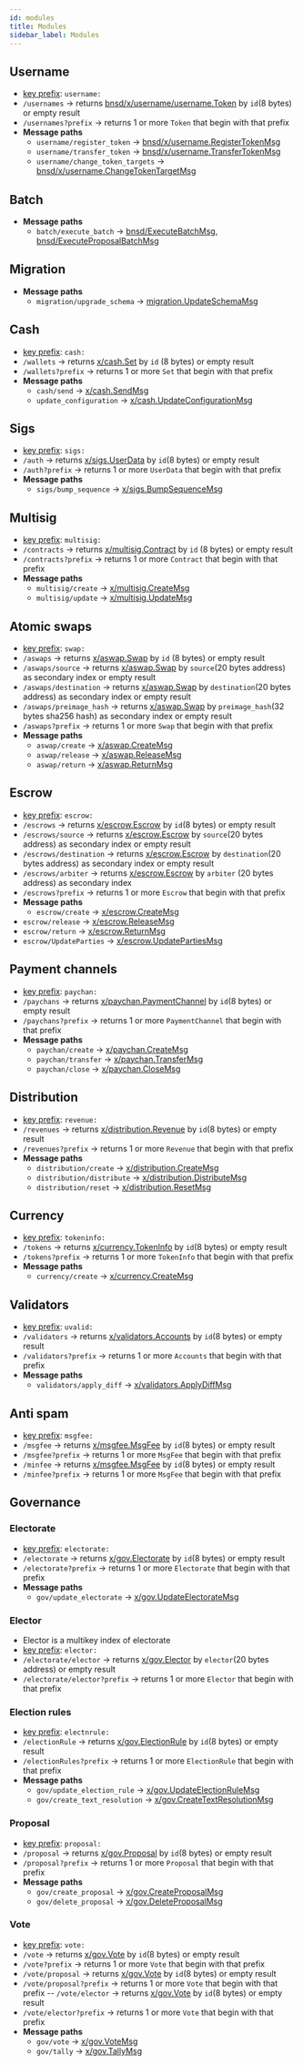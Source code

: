 ```yaml
---
id: modules
title: Modules
sidebar_label: Modules
---
```


## Username

- [key prefix](https://github.com/iov-one/weave/blob/v0.20.0/cmd/bnsd/x/username/model.go#L73): `username:`
- `/usernames` -> returns [bnsd/x/username/username.Token](https://github.com/iov-one/weave/blob/v0.20.0/cmd/bnsd/x/username/codec.proto#L7-L26) by `id`(8 bytes) or empty result
- `/usernames?prefix` -> returns 1 or more `Token` that begin with that prefix
- **Message paths**
  - `username/register_token` -> [bnsd/x/username.RegisterTokenMsg](https://github.com/iov-one/weave/blob/v0.20.0/cmd/bnsd/x/username/codec.proto#L45-L53)
  - `username/transfer_token` -> [bnsd/x/username.TransferTokenMsg](https://github.com/iov-one/weave/blob/v0.20.0/cmd/bnsd/x/username/codec.proto#L55-L65)
  - `username/change_token_targets` -> [bnsd/x/username.ChangeTokenTargetMsg](https://github.com/iov-one/weave/blob/v0.20.0/cmd/bnsd/x/username/codec.proto#L66-L76)

## Batch

- **Message paths**
  - `batch/execute_batch` -> [bnsd/ExecuteBatchMsg](https://github.com/iov-one/weave/blob/v0.20.0/cmd/bnsd/app/codec.proto#L68-L94), [bnsd/ExecuteProposalBatchMsg](https://github.com/iov-one/weave/blob/v0.20.0/cmd/bnsd/app/codec.proto#L120-L142)

## Migration

- **Message paths**
  - `migration/upgrade_schema` -> [migration.UpdateSchemaMsg](https://github.com/iov-one/weave/blob/v0.20.0/migration/codec.proto#L25-L32)

## Cash

- [key prefix](https://github.com/iov-one/weave/blob/v0.20.0/x/cash/model.go#L18): `cash:`
- `/wallets` -> returns [x/cash.Set](https://github.com/iov-one/weave/blob/v0.20.0/x/cash/codec.proto#L11-L14) by `id` (8 bytes) or empty result
- `/wallets?prefix` -> returns 1 or more `Set` that begin with that prefix
- **Message paths**
  - `cash/send` -> [x/cash.SendMsg](https://github.com/iov-one/weave/blob/v0.20.0/x/cash/codec.proto#L16-L30)
  - `update_configuration` -> [x/cash.UpdateConfigurationMsg](https://github.com/iov-one/weave/blob/v0.20.0/x/cash/codec.proto#L48-L53)

## Sigs

- [key prefix](https://github.com/iov-one/weave/blob/v0.20.0/x/sigs/model.go#L117): `sigs:`
- `/auth` -> returns [x/sigs.UserData](https://github.com/iov-one/weave/blob/v0.20.0/spec/proto/x/sigs/codec.proto#L13-L17) by `id`(8 bytes) or empty result
- `/auth?prefix` -> returns 1 or more `UserData` that begin with that prefix
- **Message paths**
  - `sigs/bump_sequence` -> [x/sigs.BumpSequenceMsg](https://github.com/iov-one/weave/blob/v0.20.0/x/sigs/codec.proto#L30-L42)

## Multisig

- [key prefix](https://github.com/iov-one/weave/blob/v0.20.0/x/multisig/model.go#L86): `multisig:`
- `/contracts` -> returns [x/multisig.Contract](https://github.com/iov-one/weave/blob/v0.20.0/x/multisig/codec.proto#L8-L21) by `id` (8 bytes) or empty result
- `/contracts?prefix` -> returns 1 or more `Contract` that begin with that prefix
- **Message paths**
  - `multisig/create` -> [x/multisig.CreateMsg](https://github.com/iov-one/weave/blob/v0.20.0/x/multisig/codec.proto#L32-L37)
  - `multisig/update` -> [x/multisig.UpdateMsg](https://github.com/iov-one/weave/blob/v0.20.0/x/multisig/codec.proto#L39-L44)

## Atomic swaps

- [key prefix](https://github.com/iov-one/weave/blob/v0.20.0/x/aswap/model.go#L85): `swap:`
- `/aswaps` -> returns [x/aswap.Swap](https://github.com/iov-one/weave/blob/v0.20.0/x/aswap/codec.proto#L9-L29) by `id` (8 bytes) or empty result
- `/aswaps/source` -> returns [x/aswap.Swap](https://github.com/iov-one/weave/blob/v0.20.0/x/aswap/codec.proto#L9-L29) by `source`(20 bytes address) as secondary index or empty result
- `/aswaps/destination` -> returns [x/aswap.Swap](https://github.com/iov-one/weave/blob/v0.20.0/x/aswap/codec.proto#L9-L29) by `destination`(20 bytes address) as secondary index or empty result
- `/aswaps/preimage_hash` -> returns [x/aswap.Swap](https://github.com/iov-one/weave/blob/v0.20.0/x/aswap/codec.proto#L9-L29) by `preimage_hash`(32 bytes sha256 hash) as secondary index or empty result
- `/aswaps?prefix` -> returns 1 or more `Swap` that begin with that prefix
- **Message paths**
  - `aswap/create` -> [x/aswap.CreateMsg](https://github.com/iov-one/weave/blob/v0.20.0/x/aswap/codec.proto#L33-L46)
  - `aswap/release` -> [x/aswap.ReleaseMsg](https://github.com/iov-one/weave/blob/v0.20.0/x/aswap/codec.proto#L48-L58)
  - `aswap/return` -> [x/aswap.ReturnMsg](https://github.com/iov-one/weave/blob/v0.20.0/x/aswap/codec.proto#L59-L66)

## Escrow

- [key prefix](https://github.com/iov-one/weave/blob/v0.20.0/x/escrow/model.go#L113): `escrow:`
- `/escrows` -> returns [x/escrow.Escrow](https://github.com/iov-one/weave/blob/v0.20.0/x/escrow/codec.proto#L9-L28) by `id`(8 bytes) or empty result
- `/escrows/source` -> returns [x/escrow.Escrow](https://github.com/iov-one/weave/blob/v0.20.0/x/escrow/codec.proto#L9-L28) by `source`(20 bytes address) as secondary index or empty result
- `/escrows/destination` -> returns [x/escrow.Escrow](https://github.com/iov-one/weave/blob/v0.20.0/x/escrow/codec.proto#L9-L28) by `destination`(20 bytes address) as secondary index or empty result
- `/escrows/arbiter` -> returns [x/escrow.Escrow](https://github.com/iov-one/weave/blob/v0.20.0/x/escrow/codec.proto#L9-L28) by `arbiter` (20 bytes address) as secondary index
- `/escrows?prefix` -> returns 1 or more `Escrow` that begin with that prefix
- **Message paths**
  - `escrow/create` -> [x/escrow.CreateMsg](https://github.com/iov-one/weave/blob/v0.20.0/x/escrow/codec.proto#L31-L46)
- `escrow/release` -> [x/escrow.ReleaseMsg](https://github.com/iov-one/weave/blob/v0.20.0/x/escrow/codec.proto#L48-L56)
- `escrow/return` -> [x/escrow.ReturnMsg](https://github.com/iov-one/weave/blob/v0.20.0/x/escrow/codec.proto#L58-L63)
- `escrow/UpdateParties` -> [x/escrow.UpdatePartiesMsg](https://github65-L76)

## Payment channels

- [key prefix](https://github.com/iov-one/weave/blob/v0.20.0/x/paychan/model.go#L67): `paychan:`
- `/paychans` -> returns [x/paychan.PaymentChannel](https://github.com/iov-one/weave/blob/v0.20.0/x/paychan/codec.proto#L10-L36) by `id`(8 bytes) or empty result
- `/paychans?prefix` -> returns 1 or more `PaymentChannel` that begin with that prefix
- **Message paths**
  - `paychan/create` -> [x/paychan.CreateMsg](https://github.com/iov-one/weave/blob/v0.20.0/x/paychan/codec.proto#L40-L59)
  - `paychan/transfer` -> [x/paychan.TransferMsg](https://github.com/iov-one/weave/blob/v0.20.0/x/paychan/codec.proto#L73-L80)
  - `paychan/close` -> [x/paychan.CloseMsg](https://github.com/iov-one/weave/blob/v0.20.0/x/paychan/codec.proto#L82-L93)

## Distribution

- [key prefix](https://github.com/iov-one/weave/blob/v0.20.0/x/distribution/model.go#L110): `revenue:`
- `/revenues` -> returns [x/distribution.Revenue](https://github.com/iov-one/weave/blob/v0.20.0/x/distribution/codec.proto#L8-L20) by `id`(8 bytes) or empty result
- `/revenues?prefix` -> returns 1 or more `Revenue` that begin with that prefix
- **Message paths**
  - `distribution/create` -> [x/distribution.CreateMsg](https://github.com/iov-one/weave/blob/v0.20.0/x/distribution/codec.proto#L38-L48)
  - `distribution/distribute` -> [x/distribution.DistributeMsg](https://github.com/iov-one/weave/blob/v0.20.0/x/distribution/codec.proto#L50-L58)
  - `distribution/reset` -> [x/distribution.ResetMsg](https://github.com/iov-one/weave/blob/v0.20.0/x/distribution/codec.proto#L60-L72)

## Currency

- [key prefix](https://github.com/iov-one/weave/blob/v0.20.0/x/currency/model.go#L55): `tokeninfo:`
- `/tokens` -> returns [x/currency.TokenInfo](https://github.com/iov-one/weave/blob/v0.20.0/x/currency/codec.proto#L7-L12) by `id`(8 bytes) or empty result
- `/tokens?prefix` -> returns 1 or more `TokenInfo` that begin with that prefix
- **Message paths**
  - `currency/create` -> [x/currency.CreateMsg](https://github.com/iov-one/weave/blob/v0.20.0/x/currency/codec.proto#L14-L21)

## Validators

- [key prefix](https://github.com/iov-one/weave/blob/v0.20.0/x/validators/model.go#L16): `uvalid:`
- `/validators` -> returns [x/validators.Accounts](https://github.com/iov-one/weave/blob/v0.20.0/x/validators/codec.proto#L14-L18) by `id`(8 bytes) or empty result
- `/validators?prefix` -> returns 1 or more `Accounts` that begin with that prefix
- **Message paths**
  - `validators/apply_diff` -> [x/validators.ApplyDiffMsg](https://github.com/iov-one/weave/blob/v0.20.0/x/validators/codec.proto#L8-L13)

## Anti spam

- [key prefix](https://github.com/iov-one/weave/blob/v0.20.0/x/msgfee/model.go#L48): `msgfee:`
- `/msgfee` -> returns [x/msgfee.MsgFee](https://github.com/iov-one/weave/blob/v0.20.0/x/msgfee/codec.proto#L9-L16) by `id`(8 bytes) or empty result
- `/msgfee?prefix` -> returns 1 or more `MsgFee` that begin with that prefix
- `/minfee` -> returns [x/msgfee.MsgFee](https://github.com/iov-one/weave/blob/v0.20.0/x/msgfee/codec.proto#L9-L16) by `id`(8 bytes) or empty result
- `/minfee?prefix` -> returns 1 or more `MsgFee` that begin with that prefix

## Governance

### Electorate

- [key prefix](https://github.com/iov-one/weave/blob/v0.20.0/x/gov/bucket.go#L17): `electorate:`
- `/electorate` -> returns [x/gov.Electorate](https://github.com/iov-one/weave/blob/v0.20.0/x/gov/codec.proto#L9-L24) by `id`(8 bytes) or empty result
- `/electorate?prefix` -> returns 1 or more `Electorate` that begin with that prefix
- **Message paths**
  - `gov/update_electorate` -> [x/gov.UpdateElectorateMsg](https://github.com/iov-one/weave/blob/v0.20.0/x/gov/codec.proto#L249-L257)

### Elector

- Elector is a multikey index of electorate
- [key prefix](https://github.com/iov-one/weave/blob/v0.20.0/x/gov/bucket.go#L18): `elector:`
- `/electorate/elector` -> returns [x/gov.Elector](https://github.com/iov-one/weave/blob/v0.20.0/x/gov/codec.proto#L24-L32) by `elector`(20 bytes address) or empty result
- `/electorate/elector?prefix` -> returns 1 or more `Elector` that begin with that prefix

### Election rules

- [key prefix](https://github.com/iov-one/weave/blob/v0.20.0/x/gov/bucket.go#L51): `electnrule:`
- `/electionRule` -> returns [x/gov.ElectionRule](https://github.com/iov-one/weave/blob/v0.20.0/x/gov/codec.proto#L33-L63) by `id`(8 bytes) or empty result
- `/electionRules?prefix` -> returns 1 or more `ElectionRule` that begin with that prefix
- **Message paths**
  - `gov/update_election_rule` -> [x/gov.UpdateElectionRuleMsg](https://github.com/iov-one/weave/blob/v0.20.0/x/gov/codec.proto#L258-L279)
  - `gov/create_text_resolution` -> [x/gov.CreateTextResolutionMsg](https://github.com/iov-one/weave/blob/v0.20.0/x/gov/codec.proto#L241-L247)

### Proposal

- [key prefix](https://github.com/iov-one/weave/blob/v0.20.0/x/gov/bucket.go#L77): `proposal:`
- `/proposal` -> returns [x/gov.Proposal](https://github.com/iov-one/weave/blob/v0.20.0/x/gov/codec.proto#L78-L116) by `id`(8 bytes) or empty result
- `/proposal?prefix` -> returns 1 or more `Proposal` that begin with that prefix
- **Message paths**
  - `gov/create_proposal` -> [x/gov.CreateProposalMsg](https://github.com/iov-one/weave/blob/v0.20.0/x/gov/codec.proto#L185-L205)
  - `gov/delete_proposal` -> [x/gov.DeleteProposalMsg](https://github.com/iov-one/weave/blob/v0.20.0/x/gov/codec.proto#L206-L211)

### Vote

- [key prefix](https://github.com/iov-one/weave/blob/v0.20.0/x/gov/bucket.go#L186): `vote:`
- `/vote` -> returns [x/gov.Vote](https://github.com/iov-one/weave/blob/v0.20.0/x/gov/codec.proto#L169-L179) by `id`(8 bytes) or empty result
- `/vote?prefix` -> returns 1 or more `Vote` that begin with that prefix
- `/vote/proposal` -> returns [x/gov.Vote](https://github.com/iov-one/weave/blob/v0.20.0/x/gov/codec.proto#L169-L179) by `id`(8 bytes) or empty result
- `/vote/proposal?prefix` -> returns 1 or more `Vote` that begin with that prefix
  -- `/vote/elector` -> returns [x/gov.Vote](https://github.com/iov-one/weave/blob/v0.20.0/x/gov/codec.proto#L169-L179) by `id`(8 bytes) or empty result
- `/vote/elector?prefix` -> returns 1 or more `Vote` that begin with that prefix
- **Message paths**
  - `gov/vote` -> [x/gov.VoteMsg](https://github.com/iov-one/weave/blob/v0.20.0/x/gov/codec.proto#L221-L231)
  - `gov/tally` -> [x/gov.TallyMsg](https://github.com/iov-one/weave/blob/v0.20.0/x/gov/codec.proto#L233-L239)
